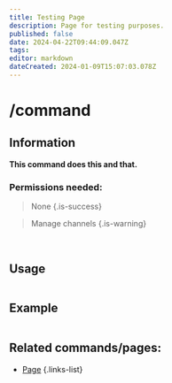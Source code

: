 ```yaml
---
title: Testing Page
description: Page for testing purposes.
published: false
date: 2024-04-22T09:44:09.047Z
tags: 
editor: markdown
dateCreated: 2024-01-09T15:07:03.078Z
---
```


# /command
## Information
**This command does this and that.**
<br>

### Permissions needed:
>None {.is-success}

>Manage channels {.is-warning}

<br>

## Usage
![]()
 <br>
 
## Example
![]()
 <br>
 
## Related commands/pages:

- [Page]()
{.links-list}